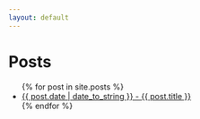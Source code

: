 ```yaml
---
layout: default
---
```

<h1>Posts</h1>
<ul class="posts">
  {% for post in site.posts %}
    <li><a href="{{ site.baseurl }}{{ post.url }}">{{ post.date | date_to_string }} - {{ post.title }}</a></li>
  {% endfor %}
</ul>